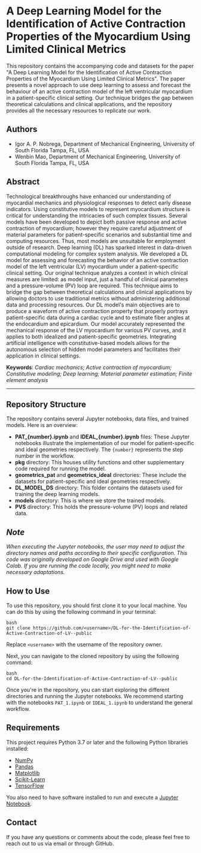 # A Deep Learning Model for the Identification of Active Contraction Properties of the Myocardium Using Limited Clinical Metrics

  
This repository contains the accompanying code and datasets for the paper "A Deep Learning Model for the Identification of Active Contraction Properties of the Myocardium Using Limited Clinical Metrics". The paper presents a novel approach to use deep learning to assess and forecast the behaviour of an active contraction model of the left ventricular myocardium in a patient-specific clinical setting. Our technique bridges the gap between theoretical calculations and clinical applications, and the repository provides all the necessary resources to replicate our work.

## Authors

*   Igor A. P. Nobrega, Department of Mechanical Engineering, University of South Florida Tampa, FL, USA
*   Wenbin Mao, Department of Mechanical Engineering, University of South Florida Tampa, FL, USA

## Abstract

  

Technological breakthroughs have enhanced our understanding of myocardial mechanics and physiological responses to detect early disease indicators. Using constitutive models to represent myocardium structure is critical for understanding the intricacies of such complex tissues. Several models have been developed to depict both passive response and active contraction of myocardium; however they require careful adjustment of material parameters for patient-specific scenarios and substantial time and computing resources. Thus, most models are unsuitable for employment outside of research. Deep learning (DL) has sparked interest in data-driven computational modeling for complex system analysis. We developed a DL model for assessing and forecasting the behavior of an active contraction model of the left ventricular (LV) myocardium under a patient-specific clinical setting. Our original technique analyzes a context in which clinical measures are limited: as model input, just a handful of clinical parameters and a pressure-volume (PV) loop are required. This technique aims to bridge the gap between theoretical calculations and clinical applications by allowing doctors to use traditional metrics without administering additional data and processing resources. Our DL model's main objectives are to produce a waveform of active contraction property that properly portrays patient-specific data during a cardiac cycle and to estimate fiber angles at the endocardium and epicardium. Our model accurately represented the mechanical response of the LV myocardium for various PV curves, and it applies to both idealized and patient-specific geometries. Integrating artificial intelligence with constitutive-based models allows for the autonomous selection of hidden model parameters and facilitates their application in clinical settings.

  

**Keywords**: _Cardiac mechanics; Active contraction of myocardium; Constitutive modeling; Deep learning; Material parameter estimation; Finite element analysis_

  

* * *

## Repository Structure

The repository contains several Jupyter notebooks, data files, and trained models. Here is an overview:

*   **PAT\_{number}.ipynb** and **IDEAL\_{number}.ipynb** files: These Jupyter notebooks illustrate the implementation of our model for patient-specific and ideal geometries respectively. The `{number}` represents the step number in the workflow.
*   **pkg** directory: This houses utility functions and other supplementary code required for running the model.
*   **geometrics\_pat** and **geometrics\_ideal** directories: These include the datasets for patient-specific and ideal geometries respectively.
*   **DL\_MODEL\_DS** directory: This folder contains the datasets used for training the deep learning models.
*   **models** directory: This is where we store the trained models.
*   **PVS** directory: This holds the pressure-volume (PV) loops and related data.

## _Note_

_When executing the Jupyter notebooks, the user may need to adjust the directory names and paths according to their specific configuration. This code was originally developed on Google Drive and used with Google Colab. If you are running the code locally, you might need to make necessary adaptations._

## How to Use

To use this repository, you should first clone it to your local machine. You can do this by using the following command in your terminal:

```plain
bash
git clone https://github.com/<username>/DL-for-the-Identification-of-Active-Contraction-of-LV--public
```

Replace `<username>` with the username of the repository owner.

Next, you can navigate to the cloned repository by using the following command:

```plain
bash
cd DL-for-the-Identification-of-Active-Contraction-of-LV--public
```

Once you're in the repository, you can start exploring the different directories and running the Jupyter notebooks. We recommend starting with the notebooks `PAT_1.ipynb` or `IDEAL_1.ipynb` to understand the general workflow.

## Requirements

This project requires Python 3.7 or later and the following Python libraries installed:

*   [NumPy](http://www.numpy.org/)
*   [Pandas](http://pandas.pydata.org/)
*   [Matplotlib](http://matplotlib.org/)
*   [Scikit-Learn](http://scikit-learn.org/stable/)
*   [TensorFlow](https://www.tensorflow.org/)

You also need to have software installed to run and execute a [Jupyter Notebook](http://ipython.org/notebook.html).

## Contact

If you have any questions or comments about the code, please feel free to reach out to us via email or through GitHub.